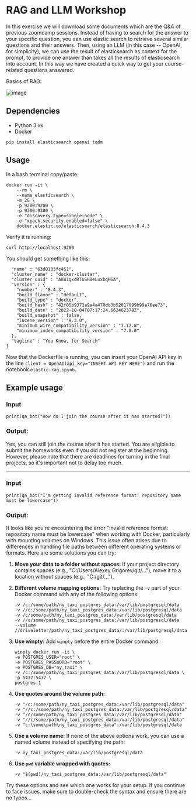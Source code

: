 # RAG and LLM Workshop

In this exercise we will download some documents which are the Q&A of previous zoomcamp sessions. Instead of having to search for the answer to your specific question, you can use elastic search to retrieve several similar questions and their answers. Then, using an LLM (in this case -- OpenAI, for simplicity), we can use the result of elasticsearch as context for the prompt, to provide one answer than takes all the results of elasticsearch into account. In this way we have created a quick way to get your course-related questions answered. 

Basics of RAG:

![image](https://github.com/user-attachments/assets/3524339b-b722-4602-9b87-c968acc16c3d)




## Dependencies
- Python 3.xx
- Docker

```
pip install elasticsearch openai tqdm
```

## Usage

In a bash terminal copy/paste:

```bashrc
docker run -it \
    --rm \
    --name elasticsearch \
    -m 2G \
    -p 9200:9200 \
    -p 9300:9300 \
    -e "discovery.type=single-node" \
    -e "xpack.security.enabled=false" \
    docker.elastic.co/elasticsearch/elasticsearch:8.4.3
```

Verify it is running:
```bashrc
curl http://localhost:9200
```
You should get something like this:
```{
  "name" : "63d0133fc451",
  "cluster_name" : "docker-cluster",
  "cluster_uuid" : "AKW1gxdRTuSH8eLuxbqH6A",
  "version" : {
    "number" : "8.4.3",
    "build_flavor" : "default",
    "build_type" : "docker",
    "build_hash" : "42f05b9372a9a4a470db3b52817899b99a76ee73",
    "build_date" : "2022-10-04T07:17:24.662462378Z",
    "build_snapshot" : false,
    "lucene_version" : "9.3.0",
    "minimum_wire_compatibility_version" : "7.17.0",
    "minimum_index_compatibility_version" : "7.0.0"
  },
  "tagline" : "You Know, for Search"
}
```

Now that the Dockerfile is running, you can insert your OpenAI API key in the line `client = OpenAI(api_key="INSERT API KEY HERE")` and run the notebook `elastic-rag.ipynb`.

## Example usage

### Input
`print(qa_bot("How do I join the course after it has started?"))`

### Output: 

Yes, you can still join the course after it has started. You are eligible to submit the homeworks even if you did not register at the beginning. However, please note that there are deadlines for turning in the final projects, so it's important not to delay too much.

---------------------------------------------------------------------------
### Input

`print(qa_bot("I'm getting invalid reference format: repository name must be lowercase"))`

### Output:

It looks like you're encountering the error "invalid reference format: repository name must be lowercase" when working with Docker, particularly with mounting volumes on Windows. This issue often arises due to differences in handling file paths between different operating systems or formats. Here are some solutions you can try:

1. **Move your data to a folder without spaces:**
   If your project directory contains spaces (e.g., "C:/Users/Alexey Grigorev/git/..."), move it to a location without spaces (e.g., "C:/git/...").

2. **Different volume mapping options:**
   Try replacing the `-v` part of your Docker command with any of the following options:
   ```
   -v /c:/some/path/ny_taxi_postgres_data:/var/lib/postgresql/data
   -v //c:/some/path/ny_taxi_postgres_data:/var/lib/postgresql/data
   -v /c/some/path/ny_taxi_postgres_data:/var/lib/postgresql/data
   -v //c/some/path/ny_taxi_postgres_data:/var/lib/postgresql/data
   --volume //driveletter/path/ny_taxi_postgres_data/:/var/lib/postgresql/data
   ```

3. **Use winpty:**
   Add `winpty` before the entire Docker command:
   ```
   winpty docker run -it \
   -e POSTGRES_USER="root" \
   -e POSTGRES_PASSWORD="root" \
   -e POSTGRES_DB="ny_taxi" \
   -v /c:/some/path/ny_taxi_postgres_data:/var/lib/postgresql/data \
   -p 5432:5432 \
   postgres:1
   ```

4. **Use quotes around the volume path:**
   ```
   -v "/c:/some/path/ny_taxi_postgres_data:/var/lib/postgresql/data"
   -v "//c:/some/path/ny_taxi_postgres_data:/var/lib/postgresql/data"
   -v “/c/some/path/ny_taxi_postgres_data:/var/lib/postgresql/data"
   -v "//c/some/path/ny_taxi_postgres_data:/var/lib/postgresql/data"
   -v "c:\some\path\ny_taxi_postgres_data":/var/lib/postgresql/data
   ```

5. **Use a volume name:**
   If none of the above options work, you can use a named volume instead of specifying the path:
   ```
   -v ny_taxi_postgres_data:/var/lib/postgresql/data
   ```

6. **Use `pwd` variable wrapped with quotes:**
   ```
   -v "$(pwd)/ny_taxi_postgres_data:/var/lib/postgresql/data"
   ```

Try these options and see which one works for your setup. If you continue to face issues, make sure to double-check the syntax and ensure there are no typos...

